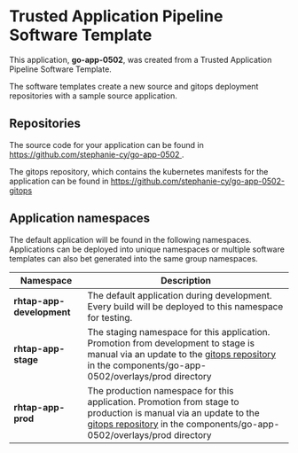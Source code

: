 # Trusted Application Pipeline Software Template

This application, **go-app-0502**, was created from a Trusted Application Pipeline Software Template.

The software templates create a new source and gitops deployment repositories with a sample source application. 

## Repositories

The source code for your application can be found in [https://github.com/stephanie-cy/go-app-0502 ](https://github.com/stephanie-cy/go-app-0502 ).
 
The gitops repository, which contains the kubernetes manifests for the application can be found in 
[https://github.com/stephanie-cy/go-app-0502-gitops ](https://github.com/stephanie-cy/go-app-0502-gitops ) 

## Application namespaces 

The default application will be found in the following namespaces. Applications can be deployed into unique namespaces or multiple software templates can also bet generated into the same group namespaces.  

|  Namespace   |  Description   |  
| -------- | -------- |   
| **rhtap-app-development** | The default application during development. Every build will be deployed to this namespace for testing. | 
| **rhtap-app-stage** | The staging namespace for this application. Promotion from development to stage is manual via an update to the [gitops repository](https://github.com/stephanie-cy/go-app-0502-gitops ) in the components/go-app-0502/overlays/prod directory |  
| **rhtap-app-prod** | The production namespace for this application. Promotion from stage to production is manual via an update to the [gitops repository](https://github.com/stephanie-cy/go-app-0502-gitops ) in the components/go-app-0502/overlays/prod directory | 